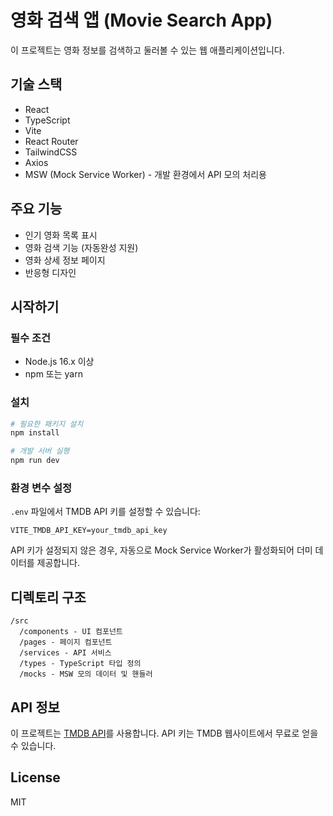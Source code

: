 # 영화 검색 앱 (Movie Search App)

이 프로젝트는 영화 정보를 검색하고 둘러볼 수 있는 웹 애플리케이션입니다.

## 기술 스택

- React
- TypeScript
- Vite
- React Router
- TailwindCSS
- Axios
- MSW (Mock Service Worker) - 개발 환경에서 API 모의 처리용

## 주요 기능

- 인기 영화 목록 표시
- 영화 검색 기능 (자동완성 지원)
- 영화 상세 정보 페이지
- 반응형 디자인

## 시작하기

### 필수 조건

- Node.js 16.x 이상
- npm 또는 yarn

### 설치

```bash
# 필요한 패키지 설치
npm install

# 개발 서버 실행
npm run dev
```

### 환경 변수 설정

`.env` 파일에서 TMDB API 키를 설정할 수 있습니다:

```
VITE_TMDB_API_KEY=your_tmdb_api_key
```

API 키가 설정되지 않은 경우, 자동으로 Mock Service Worker가 활성화되어 더미 데이터를 제공합니다.

## 디렉토리 구조

```
/src
  /components - UI 컴포넌트
  /pages - 페이지 컴포넌트
  /services - API 서비스
  /types - TypeScript 타입 정의
  /mocks - MSW 모의 데이터 및 핸들러
```

## API 정보

이 프로젝트는 [TMDB API](https://www.themoviedb.org/documentation/api)를 사용합니다. API 키는 TMDB 웹사이트에서 무료로 얻을 수 있습니다.

## License

MIT
